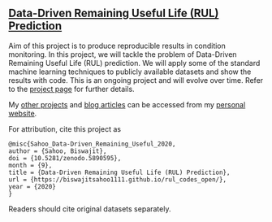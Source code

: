 ## [Data-Driven Remaining Useful Life (RUL) Prediction](https://biswajitsahoo1111.github.io/rul_codes_open/)

Aim of this project is to produce reproducible results in condition monitoring. In this project, we will tackle the problem of Data-Driven Remaining Useful Life (RUL) prediction. We will apply some of the standard machine learning techniques to publicly available datasets and show the results with code. This is an ongoing project and will evolve over time. Refer to the [project page](https://biswajitsahoo1111.github.io/rul_codes_open/) for further details.

My [other projects](https://biswajitsahoo1111.github.io/project/) and [blog articles](https://biswajitsahoo1111.github.io/category/blog/) can be accessed from my [personal website](https://biswajitsahoo1111.github.io/).

For attribution, cite this project as
```
@misc{Sahoo_Data-Driven_Remaining_Useful_2020,
author = {Sahoo, Biswajit},
doi = {10.5281/zenodo.5890595},
month = {9},
title = {Data-Driven Remaining Useful Life (RUL) Prediction},
url = {https://biswajitsahoo1111.github.io/rul_codes_open/},
year = {2020}
}
```
Readers should cite original datasets separately.
